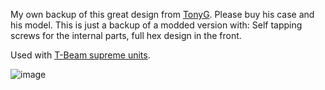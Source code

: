My own backup of this great design from [TonyG](https://www.printables.com/model/616635-t-beam-supreme-case-for-meshtastic). Please buy his case and his model. This is just a backup of a modded version with:
Self tapping screws for the internal parts, full hex design in the front.

Used with [T-Beam supreme units](https://s.click.aliexpress.com/e/_Dkckp0R).

![image](https://github.com/user-attachments/assets/38e90b32-4c0f-43dc-be13-48c63c56560a)
